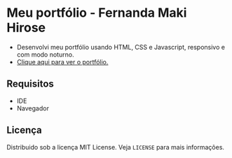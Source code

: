 # Meu portfólio - Fernanda Maki Hirose
- Desenvolvi meu portfólio usando HTML, CSS e Javascript, responsivo e com modo noturno.
- <a href="https://fernandamakihirose.github.io/portfolio/">Clique aqui para ver o portfólio.</a>

## Requisitos
- IDE
- Navegador

## Licença
Distribuido sob a licença MIT License. Veja `LICENSE` para mais informações.
